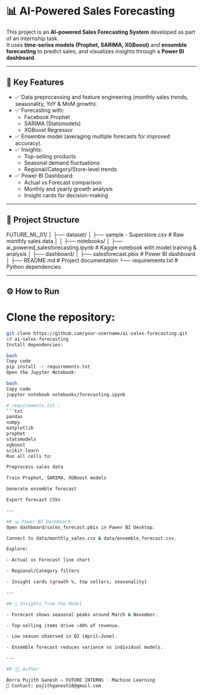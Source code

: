 # 📊 AI-Powered Sales Forecasting

This project is an **AI-powered Sales Forecasting System** developed as part of an internship task.  
It uses **time-series models (Prophet, SARIMA, XGBoost)** and **ensemble forecasting** to predict sales, and visualizes insights through a **Power BI dashboard**.

---

## 🚀 Key Features
- ✅ Data preprocessing and feature engineering (monthly sales trends, seasonality, YoY & MoM growth).
- ✅ Forecasting with:
  - Facebook Prophet  
  - SARIMA (Statsmodels)  
  - XGBoost Regressor  
- ✅ Ensemble model (averaging multiple forecasts for improved accuracy).  
- ✅ Insights:
  - Top-selling products  
  - Seasonal demand fluctuations  
  - Regional/Category/Store-level trends  
- ✅ Power BI Dashboard:
  - Actual vs Forecast comparison  
  - Monthly and yearly growth analysis  
  - Insight cards for decision-making  

---

## 📂 Project Structure
FUTURE_ML_01/
│
├── dataset/
│ ├── sample - Superstore.csv # Raw monthly sales data
│ 
│
├── notebooks/
│ ├── ai_powered_salesforecasting.ipynb  # Kaggle notebook with model training & analysis
│
├── dashboard/
│ ├── salesforecast.pbix # Power BI dashboard
│
├── README.md # Project documentation
└── requirements.txt # Python dependencies

---

## ⚙️ How to Run
# Clone the repository:
   ```bash
   git clone https://github.com/your-username/ai-sales-forecasting.git
   cd ai-sales-forecasting
Install dependencies:

bash
Copy code
pip install -r requirements.txt
Open the Jupyter Notebook:

bash
Copy code
jupyter notebook notebooks/forecasting.ipynb

# requirements.txt :
```txt
pandas
numpy
matplotlib
prophet
statsmodels
xgboost
scikit-learn
Run all cells to:

Preprocess sales data

Train Prophet, SARIMA, XGBoost models

Generate ensemble forecast

Export forecast CSVs

---

## 📊 Power BI Dashboard
Open dashboard/sales_forecast.pbix in Power BI Desktop.

Connect to data/monthly_sales.csv & data/ensemble_forecast.csv.

Explore:

- Actual vs Forecast line chart

- Regional/Category filters

- Insight cards (growth %, top sellers, seasonality)

---

## 🔮 Insights from the Model

- Forecast shows seasonal peaks around March & November.

- Top-selling items drive >40% of revenue.

- Low season observed in Q2 (April–June).

- Ensemble forecast reduces variance vs individual models.

---

## 🧑‍💻 Author

Borra Pujith Ganesh – FUTURE INTERNS - Machine Learning
📧 Contact: pujithganesh18@gmail.com

